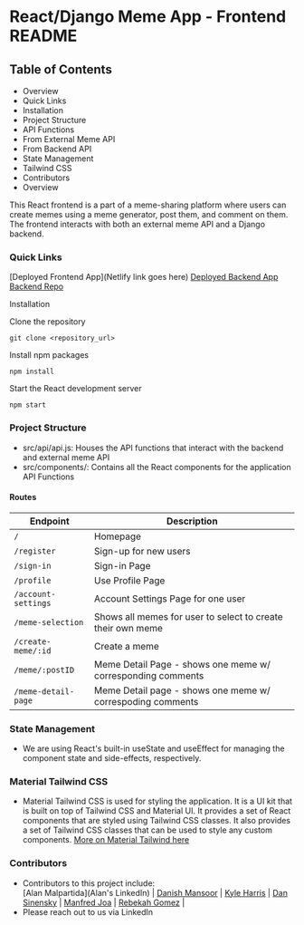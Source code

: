 # React/Django Meme App - Frontend README

## Table of Contents

- Overview
- Quick Links
- Installation
- Project Structure
- API Functions
- From External Meme API
- From Backend API
- State Management
- Tailwind CSS
- Contributors
- Overview

This React frontend is a part of a meme-sharing platform where users can create memes using a meme generator, post them, and comment on them. The frontend interacts with both an external meme API and a Django backend.

### Quick Links

[Deployed Frontend App](Netlify link goes here)
[Deployed Backend App](https://you-and-meme-backend-6abb25257062.herokuapp.com)
[Backend Repo](https://github.com/DanSinensky/you_and_meme_backend)

Installation

Clone the repository

```
git clone <repository_url>
```

Install npm packages

```
npm install
```

Start the React development server

```
npm start
```

### Project Structure

- src/api/api.js: Houses the API functions that interact with the backend and external meme API
- src/components/: Contains all the React components for the application
  API Functions

#### Routes

| Endpoint            | Description                                                 |
| ------------------- | ----------------------------------------------------------- |
| `/`                 | Homepage                                                    |
| `/register`         | Sign-up for new users                                       |
| `/sign-in`          | Sign-in Page                                                |
| `/profile`          | Use Profile Page                                            |
| `/account-settings` | Account Settings Page for one user                          |
| `/meme-selection`   | Shows all memes for user to select to create their own meme |
| `/create-meme/:id`  | Create a meme                                               |
| `/meme/:postID`     | Meme Detail Page - shows one meme w/ corresponding comments |
| `/meme-detail-page` | Meme Detail page - shows one meme w/ correspoding comments  |

### State Management

- We are using React's built-in useState and useEffect for managing the component state and side-effects, respectively.

### Material Tailwind CSS

- Material Tailwind CSS is used for styling the application. It is a UI kit that is built on top of Tailwind CSS and Material UI. It provides a set of React components that are styled using Tailwind CSS classes. It also provides a set of Tailwind CSS classes that can be used to style any custom components.
  [More on Material Tailwind here](https://www.material-tailwind.com)

### Contributors

- Contributors to this project include: <br>
  [Alan Malpartida](Alan's LinkedIn) | [Danish Mansoor](https://www.linkedin.com/in/danishhhm/) | [Kyle Harris](https://www.linkedin.com/in/kyleharris007/) | [Dan Sinensky](https://www.linkedin.com/in/dansinensky/) | [Manfred Joa](https://www.linkedin.com/in/manfredjoa/) | [Rebekah Gomez](https://www.linkedin.com/in/rebekah-gomez/) |
- Please reach out to us via LinkedIn
